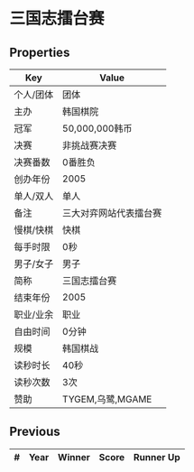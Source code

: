 # 三国志擂台赛

## Properties

| Key | Value |
| --- | ----- |
| 个人/团体 | 团体 |
| 主办 | 韩国棋院 |
| 冠军 | 50,000,000韩币 |
| 决赛 | 非挑战赛决赛 |
| 决赛番数 | 0番胜负 |
| 创办年份 | 2005 |
| 单人/双人 | 单人 |
| 备注 | 三大对弈网站代表擂台赛 |
| 慢棋/快棋 | 快棋 |
| 每手时限 | 0秒 |
| 男子/女子 | 男子 |
| 简称 | 三国志擂台赛 |
| 结束年份 | 2005 |
| 职业/业余 | 职业 |
| 自由时间 | 0分钟 |
| 规模 | 韩国棋战 |
| 读秒时长 | 40秒 |
| 读秒次数 | 3次 |
| 赞助 | TYGEM,乌鹭,MGAME |

## Previous

| # | Year | Winner | Score | Runner Up |
| --- | --- | --- | --- | --- |

